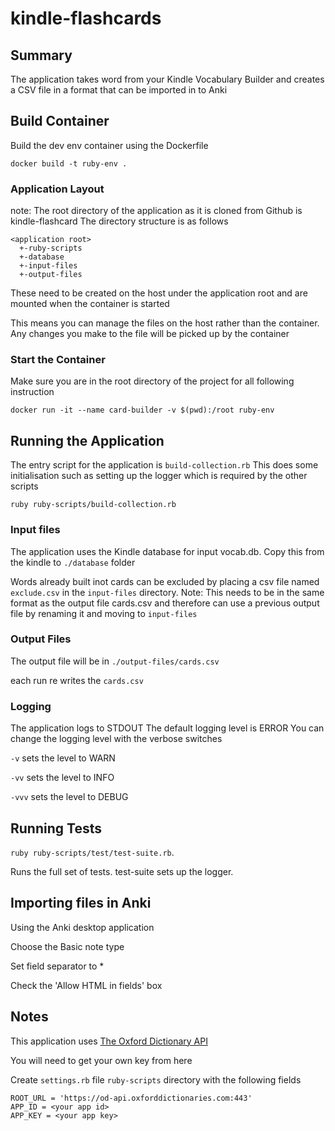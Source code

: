 # kindle-flashcards

## Summary

The application takes word from your Kindle Vocabulary Builder and creates a CSV file in a format that can be imported in to Anki

## Build Container

Build the dev env container using the Dockerfile

`docker build -t ruby-env .`

### Application Layout

note: The root directory of the application as it is cloned from Github is kindle-flashcard
The directory structure is as follows
```
<application root>
  +-ruby-scripts
  +-database
  +-input-files
  +-output-files
```
These need to be created on the host under the application root and are mounted when the container is started

This means you can manage the files on the host rather than the container. Any changes you make to the file will be picked up by the container

### Start the Container

Make sure you are in the root directory of the project for all following instruction

`docker run -it --name card-builder -v $(pwd):/root ruby-env`


## Running the Application

The entry script for the application is `build-collection.rb` This does some initialisation such as setting up the logger which is required by the other scripts

`ruby ruby-scripts/build-collection.rb`

### Input files

The application uses the Kindle database for input vocab.db. Copy this from the kindle to `./database` folder

Words already built inot cards can be excluded by placing a csv file named `exclude.csv` in the `input-files` directory. Note: This needs to be in the same format as the output file cards.csv and therefore can use a previous output file by renaming it and moving to `input-files`

### Output Files

The output file will be in `./output-files/cards.csv`

each run re writes the `cards.csv`

### Logging

The application logs to STDOUT
The default logging level is ERROR
You can change the logging level with the verbose switches

`-v`    sets the level to WARN

`-vv`   sets the level to INFO

`-vvv`  sets the level to DEBUG


## Running Tests

`ruby ruby-scripts/test/test-suite.rb`.

Runs the full set of tests. test-suite sets up the logger.


## Importing files in Anki

Using the Anki desktop application

Choose the Basic note type

Set field separator to *

Check the 'Allow HTML in fields' box

## Notes

This application uses [The Oxford Dictionary API](https://developer.oxforddictionaries.com/documentation)

You will need to get your own key from here

Create `settings.rb` file `ruby-scripts` directory with the following fields
```
ROOT_URL = 'https://od-api.oxforddictionaries.com:443'
APP_ID = <your app id>
APP_KEY = <your app key>
```

